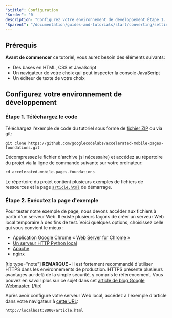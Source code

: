```yaml
---
"$title": Configuration
"$order": '0'
description: "Configurez votre environnement de développement Étape 1. Téléchargez le code. Téléchargez l'exemple de code du tutoriel sous forme de fichier ZIP ou via git ..."
"$parent": "/documentation/guides-and-tutorials/start/converting/setting-up.md"
---
```


## Prérequis

**Avant de commencer** ce tutoriel, vous aurez besoin des éléments suivants:

- Des bases en HTML, CSS et JavaScript
- Un navigateur de votre choix qui peut inspecter la console JavaScript
- Un éditeur de texte de votre choix

## Configurez votre environnement de développement

### Étape 1. Téléchargez le code

Téléchargez l'exemple de code du tutoriel sous forme de [fichier ZIP](https://github.com/googlecodelabs/accelerated-mobile-pages-foundations/archive/master.zip) ou via git:

```shell
git clone https://github.com/googlecodelabs/accelerated-mobile-pages-foundations.git
```

Décompressez le fichier d'archive (si nécessaire) et accédez au répertoire du projet via la ligne de commande suivante sur votre ordinateur:

```shell
cd accelerated-mobile-pages-foundations
```

Le répertoire du projet contient plusieurs exemples de fichiers de ressources et la page [`article.html`](https://github.com/googlecodelabs/accelerated-mobile-pages-foundations/blob/master/article.html) de démarrage.

### Étape 2. Exécutez la page d'exemple

Pour tester notre exemple de page, nous devons accéder aux fichiers à partir d'un serveur Web. Il existe plusieurs façons de créer un serveur Web local temporaire à des fins de test. Voici quelques options, choisissez celle qui vous convient le mieux:

- [Application Google Chrome « Web Server for Chrome »](https://chrome.google.com/webstore/detail/web-server-for-chrome/ofhbbkphhbklhfoeikjpcbhemlocgigb)
- [Un serveur HTTP Python local](https://developer.mozilla.org/en-US/docs/Learn/Common_questions/set_up_a_local_testing_server#Running_a_simple_local_HTTP_server)
- [Apache](https://httpd.apache.org/docs/2.4/getting-started.html)
- [nginx](http://nginx.org/)

[tip type="note"] **REMARQUE -** Il est fortement recommandé d'utiliser HTTPS dans les environnements de production. HTTPS présente plusieurs avantages au-delà de la simple sécurité, y compris le référencement. Vous pouvez en savoir plus sur ce sujet dans cet [article de blog Google Webmaster](https://webmasters.googleblog.com/2014/08/https-as-ranking-signal.html). [/tip]

Après avoir configuré votre serveur Web local, accédez à l'exemple d'article dans votre navigateur à [cette URL](http://localhost:8000/article.html):

```text
http://localhost:8000/article.html
```

